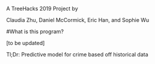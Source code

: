 A TreeHacks 2019 Project by 

Claudia Zhu, Daniel McCormick, Eric Han, and Sophie Wu

#What is this program?

[to be updated]

Tl;Dr: Predictive model for crime based off historical data
